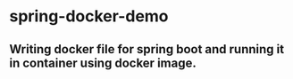 # spring-docker-demo
Writing docker file for spring boot and running it in container using docker image.
-----------------------------------------------------------------------------------
